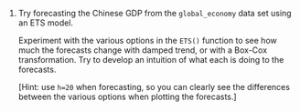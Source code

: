 1. Try forecasting the Chinese GDP from the `global_economy` data set using an ETS model.

   Experiment with the various options in the `ETS()` function to see how much the forecasts change with damped trend, or with a Box-Cox transformation. Try to develop an intuition of what each is doing to the forecasts.

   [Hint: use `h=20` when forecasting, so you can clearly see the differences between the various options when plotting the forecasts.]
